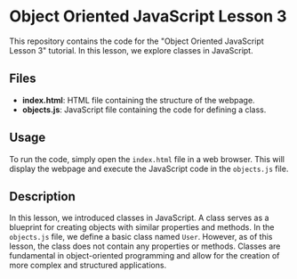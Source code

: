# Object Oriented JavaScript Lesson 3

This repository contains the code for the "Object Oriented JavaScript Lesson 3" tutorial. In this lesson, we explore classes in JavaScript.

## Files

- **index.html**: HTML file containing the structure of the webpage.
- **objects.js**: JavaScript file containing the code for defining a class.

## Usage

To run the code, simply open the `index.html` file in a web browser. This will display the webpage and execute the JavaScript code in the `objects.js` file.

## Description

In this lesson, we introduced classes in JavaScript. A class serves as a blueprint for creating objects with similar properties and methods. In the `objects.js` file, we define a basic class named `User`. However, as of this lesson, the class does not contain any properties or methods. Classes are fundamental in object-oriented programming and allow for the creation of more complex and structured applications.
